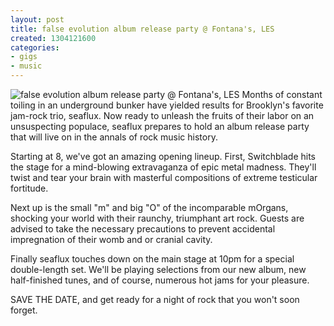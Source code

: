 ```yaml
---
layout: post
title: false evolution album release party @ Fontana's, LES
created: 1304121600
categories: 
- gigs
- music
---
```

![false evolution album release party @ Fontana's, LES](http://files.bubblehouse.org.s3.amazonaws.com/flyers/2011-04-29_flyer_lowres.jpg)
Months of constant toiling in an underground bunker have yielded results for Brooklyn's favorite jam-rock trio, seaflux. Now ready to unleash the fruits of their labor on an unsuspecting populace, seaflux prepares to hold an album release party that will live on in the annals of rock music history.

Starting at 8, we've got an amazing opening lineup. First, Switchblade hits the stage for a mind-blowing extravaganza of epic metal madness. They'll twist and tear your brain with masterful compositions of extreme testicular fortitude.

Next up is the small "m" and big "O" of the incomparable mOrgans, shocking your world with their raunchy, triumphant art rock. Guests are advised to take the necessary precautions to prevent accidental impregnation of their womb and or cranial cavity.

Finally seaflux touches down on the main stage at 10pm for a special double-length set. We'll be playing selections from our new album, new half-finished tunes, and of course, numerous hot jams for your pleasure.

SAVE THE DATE, and get ready for a night of rock that you won't soon forget.
